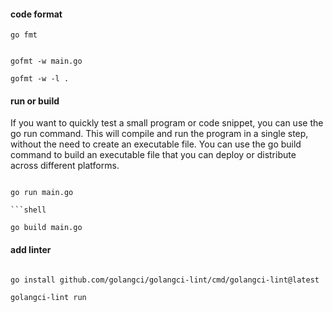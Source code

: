 #### code format

```shell
go fmt 
```

```shell

gofmt -w main.go

gofmt -w -l .
```

#### run or build

If you want to quickly test a small program or code snippet, you can use the go run command. This will compile and run the program in a single step, without the need to create an executable file. You can use the go build command to build an executable file that you can deploy or distribute across different platforms.

```shell

go run main.go

```shell

go build main.go

```

#### add linter

```shell

go install github.com/golangci/golangci-lint/cmd/golangci-lint@latest

golangci-lint run

```